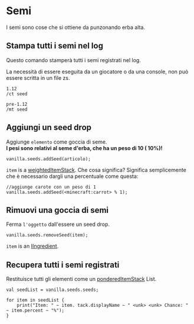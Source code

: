 # Semi

I semi sono cose che si ottiene da punzonando erba alta.

## Stampa tutti i semi nel log

Questo comando stamperà tutti i semi registrati nel log.

La necessità di essere eseguita da un giocatore o da una console, non può essere scritta in un file zs.

    1.12
    /ct seed
    
    pre-1.12
    /mt seed
    

## Aggiungi un seed drop

Aggiunge `elemento` come goccia di seme.  
**I pesi sono relativi al seme d'erba, che ha un peso di 10 (<unk> 10%)!**

```zenscript
vanilla.seeds.addSeed(articolo);
```

`item` is a [weightedItemStack](/Vanilla/Items/WeightedItemStack/). Che cosa significa? Significa semplicemente che è necessario dargli una percentuale come questa:

```zenscript
//aggiunge carote con un peso di 1
vanilla.seeds.addSeed(<minecraft:carrot> % 1);
```

## Rimuovi una goccia di semi

Ferma `l'oggetto` dall'essere un seed drop.

```zenscript
vanilla.seeds.removeSeed(item);
```

`item` is an [IIngredient](/Vanilla/Variable_Types/IIngredient/).

## Recupera tutti i semi registrati

Restituisce tutti gli elementi come un [ponderedItemStack](/Vanilla/Items/WeightedItemStack/) List.

```zenscript
val seedList = vanilla.seeds.seeds;

for item in seedList {
    print("Item: " ~ item. tack.displayName ~ " <unk> <unk> Chance: " ~ item.percent ~ "%");
}
```